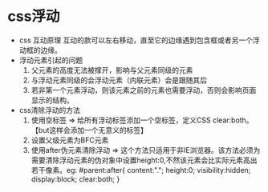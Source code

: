 # css浮动
  * css 互动原理
    互动的款可以左右移动，直至它的边缘遇到包含框或者另一个浮动框的边缘。
  * 浮动元素引起的问题
    1. 父元素的高度无法被撑开，影响与父元素同级的元素
    2. 与浮动元素同级的会浮动元素（内联元素）会是跟随其后
    3. 若非第一个元素浮动，则该元素之前的元素也需要浮动，否则会影响页面显示的结构。
  * css清除浮动的方法
    1. 使用空标签 => 给所有浮动标签添加一个空标签，定义CSS clear:both。 【but这样会添加一个无意义的标签】
    2. 设置父级元素为BFC元素
    3. 使用after伪元素清除浮动 => 这个方法只适用于非IE浏览器。该方法必须为需要清除浮动元素的伪对象中设置height:0,不然该元素会比实际元素高出若干像素。eg:
      #parent:after{
          content:".";
          height:0;
          visibility:hidden;
          display:block;
          clear:both;
      }